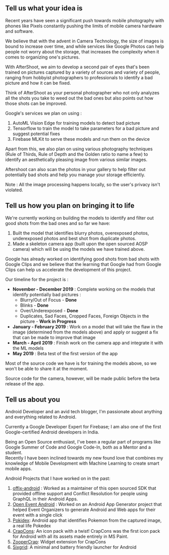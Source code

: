 ## Tell us what your idea is

Recent years have seen a significant push towards mobile photography with phones like Pixels constantly pushing the limits of mobile camera hardware and software.

We believe that with the advent in Camera Technology, the size of images is bound to increase over time, and while services like Google Photos can help people not worry about the storage, that increases the complexity when it comes to organizing one&#39;s pictures.

With AfterShoot, we aim to develop a second pair of eyes that's been trained on pictures captured by a variety of sources and variety of people, ranging from hobbyist photographers to professionals to identify a bad picture and how it can be fixed.

Think of AfterShoot as your personal photographer who not only analyzes all the shots you take to weed out the bad ones but also points out how those shots can be improved.

Google's services we plan on using :

1. AutoML Vision Edge for training models to detect bad picture
2. Tensorflow to train the model to take parameters for a bad picture and suggest potential fixes
3. Firebase MLKit to serve these models and run them on the device

Apart from this, we also plan on using various photography techniques (Rule of Thirds, Rule of Depth and the Golden ratio to name a few) to identify an aesthetically pleasing image from various similar images.

Aftershoot can also scan the photos in your gallery to help filter out potentially bad shots and help you manage your storage efficiently.

Note : All the image processing happens locally, so the user&#39;s privacy isn&#39;t violated.

## Tell us how you plan on bringing it to life

We're currently working on building the models to identify and filter out good shots from the bad ones and so far we have:

1. Built the model that identifies blurry photos, overexposed photos, underexposed photos and best shot from duplicate photos.
2. Made a skeleton camera app (built upon the open sourced AOSP camera) which will be using the models we have trained above.

Google has already worked on identifying good shots from bad shots with Google Clips and we believe that the learning that Google had from Google Clips can help us accelerate the development of this project.

Our timeline for the project is :

- **November - December 2019** : Complete working on the models that identify potentially bad pictures :
  - Blurry/Out of Focus - **Done**
  - Blinks - **Done**
  - Over/Underexposed - **Done**
  - Duplicates, Sad Faces, Cropped Faces, Foreign Objects in the picture - **Work in Progress**
- **January - February 2019** : Work on a model that will take the flaw in the image (determined from the models above) and apply or suggest a fix that can be made to improve that image
- **March - April 2019** : Finish work on the camera app and integrate it with the ML models
- **May 2019** : Beta test of the first version of the app

Most of the source code we have is for training the models above, so we won&#39;t be able to share it at the moment.

Source code for the camera, however, will be made public before the beta release of the app.

## Tell us about you

Android Developer and an avid tech blogger, I&#39;m passionate about anything and everything related to Android.

Currently a Google Developer Expert for Firebase; I am also one of the first Google-certified Android developers in India.

Being an Open Source enthusiast, I've been a regular part of programs like Google Summer of Code and Google Code-In, both as a Mentor and a student.  
Recently I have  been inclined towards my new found love that combines my knowledge of Mobile Development with Machine Learning to create smart mobile apps.

Android Projects that I have worked on in the past:

1. [offix-android](https://github.com/aerogear/offix-android)  : Worked as a maintainer of this open sourced SDK that provided offline support and Conflict Resolution for people using GraphQL in their Android Apps.
2. [Open Event Android](https://github.com/fossasia/open-event-droidgen) : Worked on an Android App Generator project that helped Event Organizers to generate Android and Web apps for their event with a single click
3. [Pokidex](https://play.google.com/store/apps/details?id=app.harshit.pokedex&amp;hl=en_IN): Android app that identifies Pokemon from the captured image, a real life Pokedex
4. [CrapCons](https://play.google.com/store/apps/details?id=com.dagger.crapcons): An icon pack with a twist! CrapCons was the first icon pack for Android with all its assets made entirely in MS Paint.
5. [ZooperCrap](https://play.google.com/store/apps/details?id=com.adam.zwskin.zoopercrap&amp;hl=en_IN): Widget extension for CrapCons
6. [Sixgrid](https://play.google.com/store/apps/details?id=io.pure.sixgrid): A minimal and battery friendly launcher for Android

